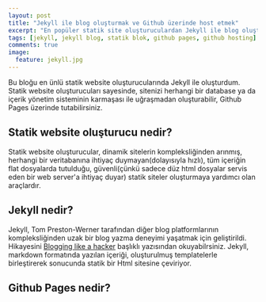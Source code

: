 ```yaml
---
layout: post
title: "Jekyll ile blog oluşturmak ve Github üzerinde host etmek"
excerpt: "En popüler statik site oluşturuculardan Jekyll ile blog oluşturmak ve Github Pages üzerinde tutmak."
tags: [jekyll, jekyll blog, statik blok, github pages, github hosting]
comments: true
image:
  feature: jekyll.jpg
---
```


Bu bloğu en ünlü statik website oluşturucularında Jekyll ile oluşturdum. Statik website oluşturucuları sayesinde, sitenizi herhangi bir database ya da içerik yönetim sisteminin karmaşası ile uğraşmadan oluşturabilir, Github Pages üzerinde tutabilirsiniz.

Statik website oluşturucu nedir?
-------------

Statik website oluşturucular, dinamik sitelerin kompleksliğinden arınmış, herhangi bir veritabanına ihtiyaç duymayan(dolayısıyla hızlı), tüm içeriğin flat dosyalarda tutulduğu, güvenli(çünkü sadece düz html dosyalar servis eden bir web server'a ihtiyaç duyar) statik siteler oluşturmaya yardımcı olan araçlardır.

Jekyll nedir?
-------------
Jekyll, Tom Preston-Werner tarafından diğer blog platformlarının kompleksliğinden uzak bir blog yazma deneyimi yaşatmak için geliştirildi.
Hikayesini [Blogging like a hacker](http://tom.preston-werner.com/2008/11/17/blogging-like-a-hacker.html) başlıklı yazısından okuyabilrsiniz. Jekyll, markdown formatında yazılan içeriği, oluşturulmuş templatelerle birleştirerek sonucunda statik bir Html sitesine çeviriyor.

Github Pages nedir?
-------------


